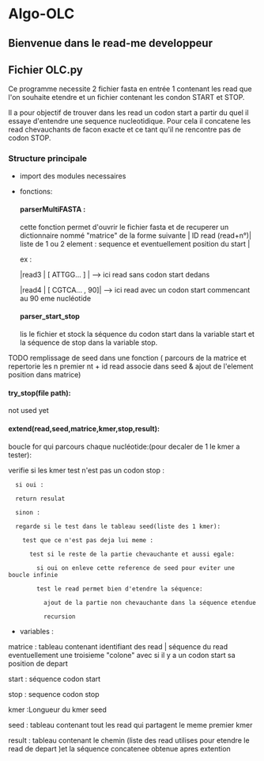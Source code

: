# Algo-OLC
## Bienvenue dans le read-me developpeur 

## Fichier OLC.py 
Ce programme necessite 2 fichier fasta en entrée 1 contenant les read que l'on souhaite etendre et un fichier contenant les condon START et STOP. 

Il a pour objectif de trouver dans les read un codon start a partir du quel il essaye d'entendre une sequence nucleotidique. Pour cela il concatene les read chevauchants de facon exacte et ce tant qu'il ne rencontre pas de codon STOP. 

### Structure principale 
- import des modules necessaires 

- fonctions:
  #### parserMultiFASTA : 
  cette fonction permet d'ouvrir le fichier fasta et de recuperer un dictionnaire nommé "matrice" de la forme suivante 
   | ID read (read+n°)| liste de 1 ou 2 element : sequence et eventuellement position du start |
   
   ex :
   
   |read3 | [ ATTGG... ] |  --> ici read sans codon start dedans
   
   
   |read4 | [ CGTCA... , 90]| --> ici read avec un codon start commencant au 90 eme nucléotide
   

   #### parser_start_stop
   lis le fichier et stock la séquence du codon start dans la variable start et la séquence de stop dans la variable stop. 


TODO remplissage de seed dans une fonction ( parcours de la matrice et repertorie les n premier nt + id read associe dans seed & ajout de l'element position dans matrice)

#### try_stop(file path):
not used yet

#### extend(read,seed,matrice,kmer,stop,result):
  boucle for qui parcours chaque nucléotide:(pour decaler de 1 le kmer a tester):
   
   verifie si les kmer test n'est pas un codon stop : 
      
      si oui : 
      
      return resulat 
      
      sinon : 
      
      regarde si le test dans le tableau seed(liste des 1 kmer):
        
        test que ce n'est pas deja lui meme :
          
          test si le reste de la partie chevauchante et aussi egale: 
            
            si oui on enleve cette reference de seed pour eviter une boucle infinie 
            
            test le read permet bien d'etendre la séquence: 
              
              ajout de la partie non chevauchante dans la séquence etendue 
              
              recursion 
        
-  variables : 

matrice : tableau contenant  identifiant des read | séquence du read 
eventuellement une troisieme "colone" avec si il y a un codon start sa position de depart 

start : séquence codon start

stop : sequence codon stop

kmer :Longueur du kmer seed

seed : tableau contenant tout les read qui partagent le meme premier kmer

result : tableau contenant le chemin (liste des read utilises pour etendre le read de depart )et la séquence concatenee obtenue apres extention


 
